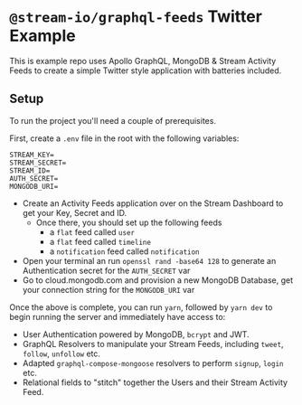 # `@stream-io/graphql-feeds` Twitter Example

This is example repo uses Apollo GraphQL, MongoDB & Stream Activity Feeds to create a simple Twitter style application with batteries included.

## Setup

To run the project you'll need a couple of prerequisites.

First, create a `.env` file in the root with the following variables:

```
STREAM_KEY=
STREAM_SECRET=
STREAM_ID=
AUTH_SECRET=
MONGODB_URI=
```

- Create an Activity Feeds application over on the Stream Dashboard to get your Key, Secret and ID.
  - Once there, you should set up the following feeds
    - a `flat` feed called `user`
    - a `flat` feed called `timeline`
    - a `notification` feed called `notification`
- Open your terminal an run `openssl rand -base64 128` to generate an Authentication secret for the `AUTH_SECRET` var
- Go to cloud.mongodb.com and provision a new MongoDB Database, get your connection string for the `MONGODB_URI` var

Once the above is complete, you can run `yarn`, followed by `yarn dev` to begin running the server and immediately have access to:

- User Authentication powered by MongoDB, `bcrypt` and JWT.
- GraphQL Resolvers to manipulate your Stream Feeds, including `tweet`, `follow`, `unfollow` etc.
- Adapted `graphql-compose-mongoose` resolvers to perform `signup`, `login` etc.
- Relational fields to "stitch" together the Users and their Stream Activity Feed.
